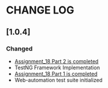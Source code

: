 # CHANGE LOG

## [1.0.4]

### Changed
- [Assignment_18 Part 2 is completed](https://inaracademygroup3.atlassian.net/browse/SCRUM-101?atlOrigin=eyJpIjoiY2VjMDcxYzY1NjUxNDY0ZjljYzYyYzYwZWZmNDA2NDEiLCJwIjoiaiJ9)
- TestNG Framework Implementation
- [Assignment_18 Part 1 is completed](https://inaracademygroup3.atlassian.net/browse/SCRUM-83?atlOrigin=eyJpIjoiZjU0ZjliZDVhNGVhNDg5NWE3NWJkMWJjMDE3ODM4NWQiLCJwIjoiaiJ9)
- Web-automation test suite initialized

[groupId]: org.inar
[artifactId]: inar.webAutomation
[version]: 1.0.4